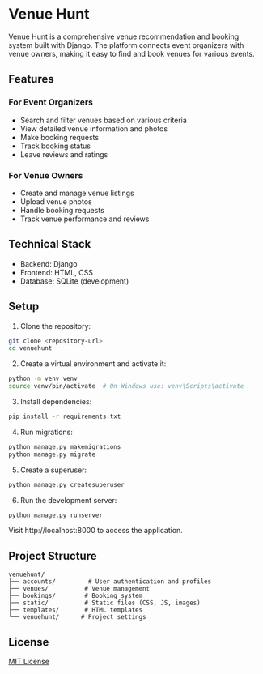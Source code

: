 # Venue Hunt

Venue Hunt is a comprehensive venue recommendation and booking system built with Django. The platform connects event organizers with venue owners, making it easy to find and book venues for various events.

## Features

### For Event Organizers
- Search and filter venues based on various criteria
- View detailed venue information and photos
- Make booking requests
- Track booking status
- Leave reviews and ratings

### For Venue Owners
- Create and manage venue listings
- Upload venue photos
- Handle booking requests
- Track venue performance and reviews

## Technical Stack
- Backend: Django
- Frontend: HTML, CSS
- Database: SQLite (development)

## Setup

1. Clone the repository:
```bash
git clone <repository-url>
cd venuehunt
```

2. Create a virtual environment and activate it:
```bash
python -m venv venv
source venv/bin/activate  # On Windows use: venv\Scripts\activate
```

3. Install dependencies:
```bash
pip install -r requirements.txt
```

4. Run migrations:
```bash
python manage.py makemigrations
python manage.py migrate
```

5. Create a superuser:
```bash
python manage.py createsuperuser
```

6. Run the development server:
```bash
python manage.py runserver
```

Visit http://localhost:8000 to access the application.

## Project Structure
```
venuehunt/
├── accounts/         # User authentication and profiles
├── venues/          # Venue management
├── bookings/        # Booking system
├── static/          # Static files (CSS, JS, images)
├── templates/       # HTML templates
└── venuehunt/      # Project settings
```

## License
[MIT License](LICENSE)
